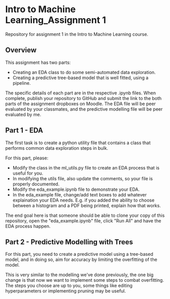 # Intro to Machine Learning_Assignment 1

Repository for assignment 1 in the Intro to Machine Learning course. 

## Overview

This assignment has two parts:
 - Creating an EDA class to do some semi-automated data exploration. 
 - Creating a predictive tree-based model that is well fitted, using a pipeline. 

The specific details of each part are in the respective .ipynb files. When complete, publish your repository to GitHub and submit the link to the both parts of the assignment dropboxes on Moodle. The EDA file will be peer evaluated by your classmates, and the predictive modelling file will be peer evaluated by me.

## Part 1 - EDA

The first task is to create a python utility file that contains a class that performs common data exploration steps in bulk. 

For this part, please:
 - Modify the class in the ml_utils.py file to create an EDA process that is useful for you.
 - In modifying the utils file, also update the comments, so your file is properly documented.  
 - Modify the eda_example.ipynb file to demonstrate your EDA.
 - In the eda_example file, change/add text boxes to add whatever explaination your EDA needs. E.g. if you added the ability to choose between a histogram and a PDF being printed, explain how that works.

The end goal here is that someone should be able to clone your copy of this repository, open the "eda_example.ipynb" file, click "Run All" and have the EDA process happen.

## Part 2 - Predictive Modelling with Trees

For this part, you need to create a predictive model using a tree-based model, and in doing so, aim for accuracy by limiting the overfitting of the model.

This is very similar to the modelling we've done previously, the one big change is that now we want to implement some steps to combat overfitting. The steps you choose are up to you, some things like editing hyperparameters or implementing pruning may be useful.
